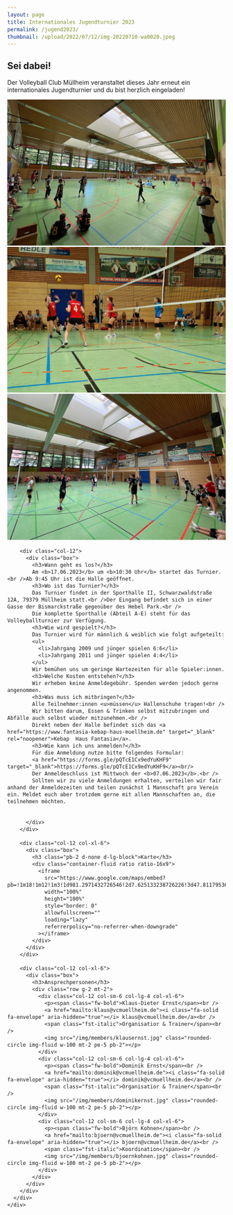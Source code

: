 ```yaml
---
layout: page
title: Internationales Jugendturnier 2023
permalink: /jugend2023/
thumbnail: /upload/2022/07/12/img-20220710-wa0020.jpeg
---
```


<main class="flex-grow-1">
  <section id="page-simple" class="section-bg {{ page.title | strip | remove: ' ' }}">
    <div class="container">
      <div class="row">
        <div class="col-12">
          <div class="box">
            <h1>Sei dabei!</h1>
            <p class="pb-2">Der Volleyball Club Müllheim veranstaltet dieses Jahr erneut ein internationales Jugendturnier und du bist herzlich eingeladen!</p>
            <div class="d-flex flex-column flex-lg-row">
              <div class="col p-1"><img class="rounded img-fluid" src="/upload/2022/07/12/img_1867.jpeg"></div>
              <div class="col p-1"><img class="rounded img-fluid" src="/upload/2022/07/12/img-20220710-wa0020.jpeg"></div>
              <div class="col p-1"><img class="rounded img-fluid" src="/upload/2022/07/12/img_1883.jpeg"></div>
            </div>
          </div>
        </div>
        
        <div class="col-12">
          <div class="box">
            <h3>Wann geht es los?</h3>
            Am <b>17.06.2023</b> um <b>10:30 Uhr</b> startet das Turnier.<br />Ab 9:45 Uhr ist die Halle geöffnet.
            <h3>Wo ist das Turnier?</h3>
            Das Turnier findet in der Sporthalle II, Schwarzwaldstraße 12A, 79379 Müllheim statt.<br />Der Eingang befindet sich in einer Gasse der Bismarckstraße gegenüber des Hebel Park.<br />
            Die komplette Sporthalle (Abteil A-E) steht für das Volleyballturnier zur Verfügung.
            <h3>Wie wird gespielt?</h3>
            Das Turnier wird für männlich & weiblich wie folgt aufgeteilt:
            <ul>
              <li>Jahrgang 2009 und jünger spielen 6:6</li>
              <li>Jahrgang 2011 und jünger spielen 4:4</li>
            </ul>
            Wir bemühen uns um geringe Wartezeiten für alle Spieler:innen.
            <h3>Welche Kosten entstehen?</h3>
            Wir erheben keine Anmeldegebühr. Spenden werden jedoch gerne angenommen.
            <h3>Was muss ich mitbringen?</h3>
            Alle Teilnehmer:innen <u>müssen</u> Hallenschuhe tragen!<br />
            Wir bitten darum, Essen & Trinken selbst mitzubringen und Abfälle auch selbst wieder mitzunehmen.<br />
            Direkt neben der Halle befindet sich das <a href="https://www.fantasia-kebap-haus-muellheim.de" target="_blank" rel="noopener">Kebap  Haus Fantasia</a>.
            <h3>Wie kann ich uns anmelden?</h3>
            Für die Anmeldung nutze bitte folgendes Formular:
            <a href="https://forms.gle/pQTcE1Cx9edYuKHF9" target="_blank">https://forms.gle/pQTcE1Cx9edYuKHF9</a><br/>
            Der Anmeldeschluss ist Mittwoch der <b>07.06.2023</b>.<br />
            Sollten wir zu viele Anmeldungen erhalten, verteilen wir fair anhand der Anmeldezeiten und teilen zunächst 1 Mannschaft pro Verein ein. Meldet euch aber trotzdem gerne mit allen Mannschaften an, die teilnehmen möchten.


          </div>
        </div>

        <div class="col-12 col-xl-6">
          <div class="box">
            <h3 class="pb-2 d-none d-lg-block">Karte</h3>
            <div class="container-fluid ratio ratio-16x9">
              <iframe
                src="https://www.google.com/maps/embed?pb=!1m18!1m12!1m3!1d981.2971432726546!2d7.625133238726226!3d47.81179536235966!2m3!1f0!2f0!3f0!3m2!1i1024!2i768!4f13.1!3m3!1m2!1s0x4791a76a266450d9%3A0xf41bcf4e53026d4e!2sSporthalle%20II!5e0!3m2!1sen!2sde!4v1655294109092!5m2!1sen!2sde"
                width="100%"
                height="100%"
                style="border: 0"
                allowfullscreen=""
                loading="lazy"
                referrerpolicy="no-referrer-when-downgrade"
              ></iframe>
            </div>
          </div>
        </div>

        <div class="col-12 col-xl-6">
          <div class="box">
            <h3>Ansprechpersonen</h3>
            <div class="row g-2 mt-2">
              <div class="col-12 col-sm-6 col-lg-4 col-xl-6">
                <p><span class="fw-bold">Klaus-Dieter Ernst</span><br />
                <a href="mailto:klaus@vcmuellheim.de"><i class="fa-solid fa-envelope" aria-hidden="true"></i> klaus@vcmuellheim.de</a><br />
                <span class="fst-italic">Organisatior & Trainer</span><br />
                <img src="/img/members/klausernst.jpg" class="rounded-circle img-fluid w-100 mt-2 pe-5 pb-2"></p>
              </div>
              <div class="col-12 col-sm-6 col-lg-4 col-xl-6">
                <p><span class="fw-bold">Dominik Ernst</span><br />
                <a href="mailto:dominik@vcmuellheim.de"><i class="fa-solid fa-envelope" aria-hidden="true"></i> dominik@vcmuellheim.de</a><br />
                <span class="fst-italic">Organisatior & Trainer</span><br />
                <img src="/img/members/dominikernst.jpg" class="rounded-circle img-fluid w-100 mt-2 pe-5 pb-2"></p>
              </div>
              <div class="col-12 col-sm-6 col-lg-4 col-xl-6">
                <p><span class="fw-bold">Björn Kohnen</span><br />
                <a href="mailto:bjoern@vcmuellheim.de"><i class="fa-solid fa-envelope" aria-hidden="true"></i> bjoern@vcmuellheim.de</a><br />
                <span class="fst-italic">Koordination</span><br />
                <img src="/img/members/bjoernkohnen.jpg" class="rounded-circle img-fluid w-100 mt-2 pe-5 pb-2"></p>
              </div>
            </div>
          </div>
        </div>
      </div>
    </div>
  </section>
</main>
